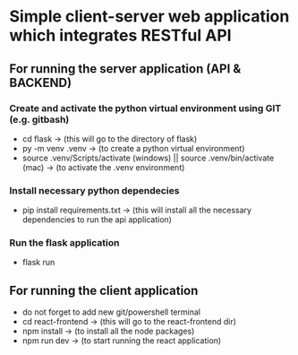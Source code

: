 # Simple client-server web application which integrates RESTful API


## For running the server application (API & BACKEND)
### Create and activate the python virtual environment using GIT (e.g. gitbash)
- cd flask -> (this will go to the directory of flask)
- py -m venv .venv -> (to create a python virtual environment)
- source .venv/Scripts/activate (windows) || source .venv/bin/activate (mac) -> (to activate the .venv environment)

### Install necessary python dependecies
- pip install requirements.txt -> (this will install all the necessary dependencies to run the api application)

### Run the flask application
- flask run

## For running the client application
- do not forget to add new git/powershell terminal
- cd react-frontend -> (this will go to the react-frontend dir)
- npm install -> (to install all the node packages)
- npm run dev -> (to start running the react application)

